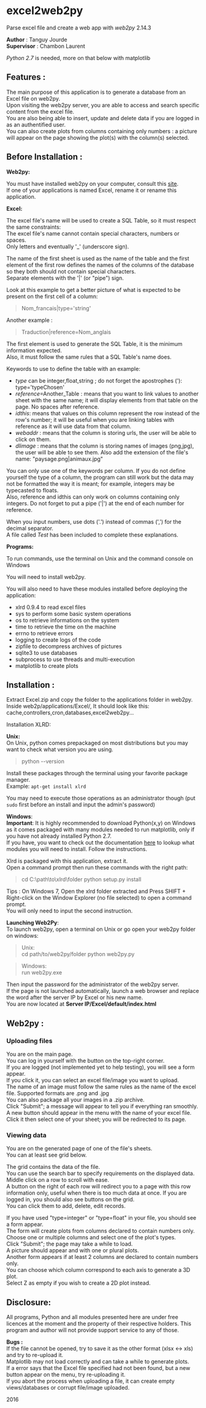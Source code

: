# excel2web2py
Parse excel file and create a web app with _web2py_ 2.14.3

__Author__ : Tanguy Jourde  
__Supervisor__ : Chambon Laurent

_Python 2.7_ is needed, more on that below with matplotlib

Features :
----------------

The main purpose of this application is to generate a database from an Excel file on web2py.  
Upon visiting the web2py server, you are able to access and search specific content from the excel file.  
You are also being able to insert, update and delete data if you are logged in as an authentified user.  
You can also create plots from columns containing only numbers : a picture will appear on the page showing the plot(s) with the column(s) selected.  

Before Installation :
---------------------

__Web2py:__  

You must have installed web2py on your computer, consult this [site](http://www.web2py.com/).  
If one of your applications is named Excel, rename it or rename this application.  

__Excel:__

The excel file's name will be used to create a SQL Table, so it must respect the same constraints:  
The excel file's name cannot contain special characters, numbers or spaces.  
Only letters and eventually '_' (underscore sign).  

The name of the first sheet is used as the name of the table and the first element of the first row defines the names of the columns of the database so they both should not contain special characters.  
Separate elements with the '|' (or "pipe") sign.  

Look at this example to get a better picture of what is expected to be present on the first cell of a column:  
 
> Nom_francais|type='string'  

Another example :  
> Traduction|reference=Nom_anglais  

The first element is used to generate the SQL Table, it is the minimum information expected.  
Also, it must follow the same rules that a SQL Table's name does.  

Keywords to use to define the table with an example:  
- _type_ can be integer,float,string  ; do not forget the apostrophes ('): type='typeChosen'
- _reference_=Another_Table : means that you want to link values to another sheet with the same name; it will display elements from that table on the page. No spaces after reference.  
- _idthis_: means that values on this column represent the row instead of the row's number; it will be useful when you are linking tables with reference as it will use data from that column.  
- _webaddr_ : means that the column is storing urls, the user will be able to click on them.  
- _dlimage_ : means that the column is storing names of images (png,jpg), the user will be able to see them. Also add the extension of the file's name: "paysage.png|animaux.jpg"  

You can only use one of the keywords per column. 
If you do not define yourself the type of a column, the program can still work but the data may not be formatted the way it is meant; for example, integers may be typecasted to floats.  
Also, reference and idthis can only work on columns containing only integers.  Do not forget to put a pipe ('|') at the end of each number for reference.  

When you input numbers, use dots ('.') instead of commas (',') for the decimal separator.  
A file called _Test_ has been included to complete these explanations.

__Programs:__

To run commands, use the terminal on Unix and the command console on Windows  

You will need to install web2py.

You will also need to have these modules installed before deploying the application:
- xlrd 0.9.4 to read excel files
- sys to perform some basic system operations
- os to retrieve informations on the system
- time to retrieve the time on the machine
- errno to retrieve errors
- logging to create logs of the code
- zipfile to decompress archives of pictures
- sqlite3 to use databases
- subprocess to use threads and multi-execution
- matplotlib to create plots  

Installation :
--------------
  
Extract Excel.zip and copy the folder to the applications folder in web2py. Inside web2p/applications/Excel/, It should look like this: cache,controllers,cron,databases,excel2web2py...

Installation XLRD:  

__Unix:__   
On Unix, python comes prepackaged on most distributions but you may want to check what version you are using.  
>python --version

Install these packages through the terminal using your favorite package manager.  
Example: `apt-get install xlrd`

You may need to execute those operations as an administrator though (put `sudo` first before an install and input the admin's password)  

__Windows__:  
__Important__: It is highly recommended to download Python(x,y) on Windows as it comes packaged with many modules needed to run matplotlib, only if you have not already installed Python 2.7.  
If you have, you want to check out the documentation [here](http://matplotlib.org/users/installing.html#windows) to lookup what modules you will need to install.
Follow the instructions.

Xlrd is packaged with this application, extract it.  
Open a command prompt then run these commands with the right path:
> cd C:\\path\\to\\xlrd\\folder
> python setup.py install

Tips : On Windows 7, Open the xlrd folder extracted and Press SHIFT + Right-click on the Window Explorer (no file selected) to open a command prompt.  
You will only need to input the second instruction.  

__Launching Web2Py__:  
To launch web2py, open a terminal on Unix or go open your web2py folder on windows:
> Unix:  
cd path/to/web2py/folder
python web2py.py

> Windows:  
run web2py.exe  

Then input the password for the administrator of the web2py server.    
If the page is not launched automatically, launch a web browser and replace the word after the server IP by Excel or his new name.  
You are now located at __Server IP/Excel/default/index.html__

Web2py :
------------------

### Uploading files  
You are on the main page.  
You can log in yourself with the button on the top-right corner.  
If you are logged (not implemented yet to help testing), you will see a form appear.  
If you click it, you can select an excel file/image you want to upload.  
The name of an image must follow the same rules as the name of the excel file.
Supported formats are .png and .jpg  
You can also package all your images in a .zip archive.  
Click "Submit"; a message will appear to tell you if everything ran smoothly.  
A new button should appear in the menu with the name of your excel file.  
Click it then select one of your sheet; you will be redirected to its page.  

### Viewing data
You are on the generated page of one of the file's sheets.  
You can at least see grid below.  

The grid contains the data of the file.  
You can use the search bar to specify requirements on the displayed data.  
Middle click on a row to scroll with ease.  
A button on the right of each row will redirect you to a page with this row information only, useful when there is too much data at once.
If you are logged in, you should also see buttons on the grid.  
You can click them to add, delete, edit records.

If you have used "type=integer" or "type=float" in your file, you should see a form appear.  
The form will create plots from columns declared to contain numbers only.   
Choose one or multiple columns and select one of the plot's types.  
Click "Submit"; the page may take a while to load.  
A picture should appear and with one or plural plots.  
Another form appears if at least 2 columns are declared to contain numbers only.  
You can choose which column correspond to each axis to generate a 3D plot.  
Select Z as empty if you wish to create a 2D plot instead.



Disclosure: 
------------

All programs, Python and all modules presented here are under free licences at the moment and the property of their respective holders.
This program and author will not provide support service to any of those.  


__Bugs :__  
If the file cannot be opened, try to save it as the other format (xlsx <-> xls) and try to re-upload it.  
Matplotlib may not load correctly and can take a while to generate plots.  
If a error says that the Excel file specified had not been found, but a new button appear on the menu, try re-uploading it.  
If you abort the process when uploading a file, it can create empty views/databases or corrupt file/image uploaded.  

2016
